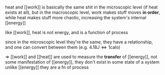 heat and [[work]] is basically the same shit in the microscopic level (if heat exists at all), but in the macroscopic level, work makes stuff moves **in order**, while heat makes stuff more chaotic, increasing the system's internal [[energy]]

like [[work]], heat is not energy, and is a function of process

since in the microscopic level they're the same, they have a relationship, and one can convert between them (e.g. $4.18J \iff 1 \text{calo}$)

=> [[work]] and [[heat]] are used to measure the **transfer** of [[energy]], not some manifestation of [[energy]], they don't exist in some state of a system unlike [[energy]] they are a fn of process


